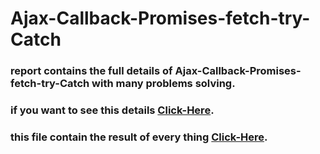 # Ajax-Callback-Promises-fetch-try-Catch
### report contains the full details of Ajax-Callback-Promises-fetch-try-Catch with many problems solving.
### if you want to see this details [Click-Here](main.js).
### this file contain the result of every thing [Click-Here](https://anwartareka.github.io/Ajax-Callback-Promises-fetch-try-Catch/).
